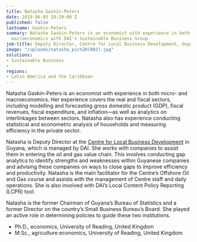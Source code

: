 ```yaml
---
title: Natasha Gaskin-Peters
date: 2019-06-05 18:29:00 Z
published: false
lastname: Gaskin-Peters
summary: Natasha Gaskin-Peters is an economist with experience in both micro- and
  macroeconomics with DAI's Sustainable Business Group.
job-title: Deputy Director, Centre for Local Business Development, Guyana
image: "/uploads/natasha_pic%20(002).jpg"
solutions:
- Sustainable Business
- 
regions:
- Latin America and the Caribbean
---
```


Natasha Gaskin-Peters is an economist with experience in both micro- and macroeconomics. Her experience covers the real and fiscal sectors, including modelling and forecasting gross domestic product (GDP), fiscal revenues, fiscal expenditure, and inflation—as well as analytics on interlinkages between sectors. Natasha also has experience conducting statistical and econometric analysis of households and measuring efficiency in the private sector.

Natasha is Deputy Director at the [Centre for Local Business Development](https://clbdguyana.com/) in Guyana, which is managed by DAI. She works with companies to assist them in entering the oil and gas value chain. This involves conducting gap analytics to identify strengths and weaknesses within Guyanese companies and advising these companies on ways to close gaps to improve efficiency and productivity. Natasha is the main facilitator for the Centre’s Offshore Oil and Gas course and assists with the management of Centre staff and daily operations. She is also involved with DAI’s Local Content Policy Reporting (LCPR) tool.

Natasha is the former Chairman of Guyana’s Bureau of Statistics and a former Director on the country’s Small Business Bureau’s Board. She played an active role in determining policies to guide these two institutions.

* Ph.D., economics, University of Reading, United Kingdom
* M.Sc., agriculture economics, University of Reading, United Kingdom